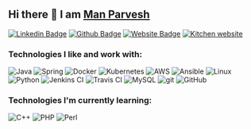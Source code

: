 ## Hi there 👋 I am [Man Parvesh](https://manparvesh.com)

[![Linkedin Badge](https://img.shields.io/badge/-manparvesh-blue?style=flat-square&logo=Linkedin&logoColor=white&link=https://www.linkedin.com/in/manparvesh/)](https://www.linkedin.com/in/manparvesh/)
[![Github Badge](https://img.shields.io/badge/-manparvesh-black?style=flat-square&logo=github&logoColor=white&link=https://github.com/manparvesh/)](https://github.com/manparvesh/)
[![Website Badge](https://img.shields.io/badge/-manparvesh.com-blue?style=flat-square&logo=google-chrome&logoColor=white&link=https://manparvesh.com/)](https://manparvesh.com/)
[![Kitchen website](https://img.shields.io/badge/-kitchen.manparvesh.com-6DB33F?style=flat-square&logo=parsedotly&logoColor=white&link=https://manparvesh.com/)](https://kitchen.manparvesh.com/)
<!-- [![Leetcode Badge](https://img.shields.io/badge/-manparvesh-F89F1B?style=flat-square&logo=leetcode&logoColor=white&link=https://leetcode.com/manparvesh/)](https://leetcode.com/manparvesh/) -->
<!-- [![binarysearch](https://binarysearch.com/api/shields/manparvesh)](https://binarysearch.com/@/manparvesh) -->

<h3>Technologies I like and work with:</h3>
<p>
  <img alt="Java" src="https://img.shields.io/badge/-Java-007396?style=flat-square&logo=openjdk&logoColor=white" />
  <img alt="Spring" src="https://img.shields.io/badge/-Spring-6DB33F?style=flat-square&logo=Spring&logoColor=white" />
<!--   <img alt="Django" src="https://img.shields.io/badge/-Django-092E20?style=flat-square&logo=Django&logoColor=white" /> -->
  <img alt="Docker" src="https://img.shields.io/badge/-Docker-46a2f1?style=flat-square&logo=docker&logoColor=white" />
  <img alt="Kubernetes" src="https://img.shields.io/badge/-Kubernetes-326CE5?style=flat-square&logo=Kubernetes&logoColor=white" />
<!--   <img alt="GCP" src="https://img.shields.io/badge/-GCP-1a73e8?style=flat-square&logo=google-cloud&logoColor=white" /> -->
  <img alt="AWS" src="https://img.shields.io/badge/-AWS-232F3E?style=flat-square&logo=amazon-aws&logoColor=white" />
  <img alt="Ansible" src="https://img.shields.io/badge/-Ansible-EE0000?style=flat-square&logo=Ansible&logoColor=white" />
  <img alt="Linux" src="https://img.shields.io/badge/-Linux-FCC624?style=flat-square&logo=Linux&logoColor=black" />
<!--   <img alt="NGINX" src="https://img.shields.io/badge/-NGINX-269539?style=flat-square&logo=NGINX&logoColor=white" /> -->
  <img alt="Python" src="https://img.shields.io/badge/-Python-3776AB?style=flat-square&logo=Python&logoColor=white" />

  <img alt="Jenkins CI" src="https://img.shields.io/badge/-Jenkins-D24939?style=flat-square&logo=Jenkins&logoColor=white" />
  <img alt="Travis CI" src="https://img.shields.io/badge/-Travis CI-3EAAAF?style=flat-square&logo=travis&logoColor=white" />

  <img alt="MySQL" src="https://img.shields.io/badge/-MySQL-4479A1?style=flat-square&logo=MySQL&logoColor=white" />
<!--   <img alt="Cassandra" src="https://img.shields.io/badge/-Cassandra-1287B1?style=flat-square&logo=apache-Cassandra&logoColor=white" /> -->

  <img alt="git" src="https://img.shields.io/badge/-Git-F05032?style=flat-square&logo=git&logoColor=white" />
  <img alt="GitHub" src="https://img.shields.io/badge/-GitHub-181717?style=flat-square&logo=GitHub&logoColor=white" />
<!--   <img alt="React" src="https://img.shields.io/badge/-React-45b8d8?style=flat-square&logo=react&logoColor=white" /> -->
<!--   <img alt="angular" src="https://img.shields.io/badge/-Angular-DD0031?style=flat-square&logo=angular&logoColor=white" /> -->
</p>

### Technologies I'm currently learning:
<p>
  <img alt="C++" src="https://img.shields.io/badge/-C++-orange?style=flat-square&logo=cplusplus&logoColor=white" />
  <img alt="PHP" src="https://img.shields.io/badge/-PHP-green?style=flat-square&logo=php&logoColor=white" />
  <img alt="Perl" src="https://img.shields.io/badge/-Perl-violet?style=flat-square&logo=perl&logoColor=white" />
</p>

<!--
**manparvesh/manparvesh** is a ✨ _special_ ✨ repository because its `README.md` (this file) appears on your GitHub profile.

Here are some ideas to get you started:

- 🔭 I’m currently working on ...
- 🌱 I’m currently learning ...
- 👯 I’m looking to collaborate on ...
- 🤔 I’m looking for help with ...
- 💬 Ask me about ...
- 📫 How to reach me: ...
- 😄 Pronouns: ...
- ⚡ Fun fact: ...
-->
